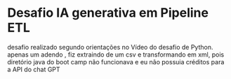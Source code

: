 # Desafio IA generativa em Pipeline ETL

desafio realizado segundo orientações no Vídeo do desafio de Python. 
apenas um adendo , fiz extraindo de um csv e transformando em xml, pois diretório java do boot camp não funcionava e eu não possuia créditos para a API do chat GPT
